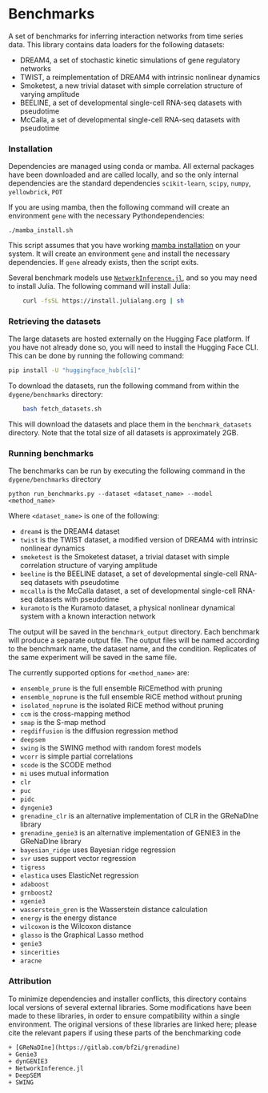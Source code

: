 # Benchmarks

A set of benchmarks for inferring interaction networks from time series data. This library contains data loaders for the following datasets:

+ DREAM4, a set of stochastic kinetic simulations of gene regulatory networks
+ TWIST, a reimplementation of DREAM4 with intrinsic nonlinear dynamics
+ Smoketest, a new trivial dataset with simple correlation structure of varying amplitude
+ BEELINE, a set of developmental single-cell RNA-seq datasets with pseudotime
+ McCalla, a set of developmental single-cell RNA-seq datasets with pseudotime

### Installation

Dependencies are managed using conda or mamba. All external packages have been downloaded and are called locally, and so the only internal dependencies are the standard dependencies `scikit-learn`, `scipy`, `numpy`, `yellowbrick`, `POT`

If you are using mamba, then the following command will create an environment `gene` with the necessary Pythondependencies:

    ./mamba_install.sh

This script assumes that you have working [mamba installation](https://mamba.readthedocs.io/en/latest/) on your system. It will create an environment `gene` and install the necessary dependencies. If `gene` already exists, then the script exits.

Several benchmark models use [`NetworkInference.jl`](https://github.com/Tchanders/NetworkInference.jl), and so you may need to install Julia. The following command will install Julia:

```bash
    curl -fsSL https://install.julialang.org | sh
```

### Retrieving the datasets

The large datasets are hosted externally on the Hugging Face platform. If you have not already done so, you will need to install the Hugging Face CLI. This can be done by running the following command:

```bash
pip install -U "huggingface_hub[cli]"
```

To download the datasets, run the following command from within the `dygene/benchmarks` directory:

```bash
    bash fetch_datasets.sh
``` 

This will download the datasets and place them in the `benchmark_datasets` directory. Note that the total size of all datasets is approximately 2GB.

### Running benchmarks

The benchmarks can be run by executing the following command in the `dygene/benchmarks` directory

    python run_benchmarks.py --dataset <dataset_name> --model <method_name>

Where `<dataset_name>` is one of the following:
+ `dream4` is the DREAM4 dataset
+ `twist` is the TWIST dataset, a modified version of DREAM4 with intrinsic nonlinear dynamics
+ `smoketest` is the Smoketest dataset, a trivial dataset with simple correlation structure of varying amplitude
+ `beeline` is the BEELINE dataset, a set of developmental single-cell RNA-seq datasets with pseudotime
+ `mccalla` is the McCalla dataset, a set of developmental single-cell RNA-seq datasets with pseudotime
+ `kuramoto` is the Kuramoto dataset, a physical nonlinear dynamical system with a known interaction network

The output will be saved in the `benchmark_output` directory. Each benchmark will produce a separate output file. The output files will be named according to the benchmark name, the dataset name, and the condition. Replicates of the same experiment will be saved in the same file. 

The currently supported options for `<method_name>` are:

+ `ensemble_prune` is the full ensemble RiCEmethod with pruning
+ `ensemble_noprune` is the full ensemble RiCE method without pruning
+ `isolated_noprune` is the isolated RiCE method without pruning
+ `ccm` is the cross-mapping method
+ `smap` is the S-map method
+ `regdiffusion` is the diffusion regression method
+ `deepsem` 
+ `swing` is the SWING method with random forest models
+ `wcorr` is simple partial correlations
+ `scode` is the SCODE method
+ `mi` uses mutual information
+ `clr` 
+ `puc`
+ `pidc`
+ `dyngenie3` 
+ `grenadine_clr` is an alternative implementation of CLR in the GReNaDIne library
+ `grenadine_genie3` is an alternative implementation of GENIE3 in the GReNaDIne library
+ `bayesian_ridge` uses Bayesian ridge regression
+ `svr` uses support vector regression
+ `tigress` 
+ `elastica` uses ElasticNet regression
+ `adaboost`
+ `grnboost2`
+ `xgenie3`
+ `wasserstein_gren` is the Wasserstein distance calculation
+ `energy` is the energy distance
+ `wilcoxon` is the Wilcoxon distance
+ `glasso` is the Graphical Lasso method
+ `genie3` 
+ `sincerities`
+ `aracne`





### Attribution

To minimize dependencies and installer conflicts, this directory contains local versions of several external libraries. Some modifications have been made to these libraries, in order to ensure compatibility within a single environment. The original versions of these libraries are linked here; please cite the relevant papers if using these parts of the benchmarking code

    + [GReNaDIne](https://gitlab.com/bf2i/grenadine)
    + Genie3
    + dynGENIE3
    + NetworkInference.jl
    + DeepSEM
    + SWING
